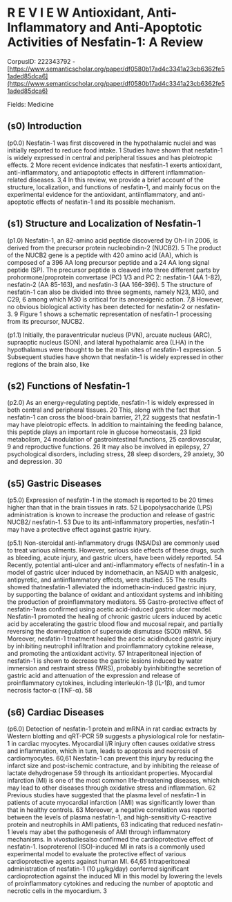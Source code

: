 # R E V I E W Antioxidant, Anti-Inflammatory and Anti-Apoptotic Activities of Nesfatin-1: A Review

CorpusID: 222343792 - [https://www.semanticscholar.org/paper/df0580b17ad4c3341a23cb6362fe51aded85dca6](https://www.semanticscholar.org/paper/df0580b17ad4c3341a23cb6362fe51aded85dca6)

Fields: Medicine

## (s0) Introduction
(p0.0) Nesfatin-1 was first discovered in the hypothalamic nuclei and was initially reported to reduce food intake. 1 Studies have shown that nesfatin-1 is widely expressed in central and peripheral tissues and has pleiotropic effects. 2 More recent evidence indicates that nesfatin-1 exerts antioxidant, anti-inflammatory, and antiapoptotic effects in different inflammation-related diseases. 3,4 In this review, we provide a brief account of the structure, localization, and functions of nesfatin-1, and mainly focus on the experimental evidence for the antioxidant, antiinflammatory, and anti-apoptotic effects of nesfatin-1 and its possible mechanism.
## (s1) Structure and Localization of Nesfatin-1
(p1.0) Nesfatin-1, an 82-amino acid peptide discovered by Oh-I in 2006, is derived from the precursor protein nucleobindin-2 (NUCB2). 5 The product of the NUCB2 gene is a peptide with 420 amino acid (AA), which is composed of a 396 AA long precursor peptide and a 24 AA long signal peptide (SP). The precursor peptide is cleaved into three different parts by prohormone/proprotein convertase (PC) 1/3 and PC 2: nesfatin-1 (AA 1-82), nesfatin-2 (AA 85-163), and nesfatin-3 (AA 166-396). 5 The structure of nesfatin-1 can also be divided into three segments, namely N23, M30, and C29, 6 among which M30 is critical for its anorexigenic action. 7,8 However, no obvious biological activity has been detected for nesfatin-2 or nesfatin-3. 9 Figure 1 shows a schematic representation of nesfatin-1 processing from its precursor, NUCB2.

(p1.1) Initially, the paraventricular nucleus (PVN), arcuate nucleus (ARC), supraoptic nucleus (SON), and lateral hypothalamic area (LHA) in the hypothalamus were thought to be the main sites of nesfatin-1 expression. 5 Subsequent studies have shown that nesfatin-1 is widely expressed in other regions of the brain also, like
## (s2) Functions of Nesfatin-1
(p2.0) As an energy-regulating peptide, nesfatin-1 is widely expressed in both central and peripheral tissues. 20 This, along with the fact that nesfatin-1 can cross the blood-brain barrier, 21,22 suggests that nesfatin-1 may have pleiotropic effects. In addition to maintaining the feeding balance, this peptide plays an important role in glucose homeostasis, 23 lipid metabolism, 24 modulation of gastrointestinal functions, 25 cardiovascular, 9 and reproductive functions. 26 It may also be involved in epilepsy, 27 psychological disorders, including stress, 28 sleep disorders, 29 anxiety, 30 and depression. 30
## (s5) Gastric Diseases
(p5.0) Expression of nesfatin-1 in the stomach is reported to be 20 times higher than that in the brain tissues in rats. 52 Lipopolysaccharide (LPS) administration is known to increase the production and release of gastric NUCB2/ nesfatin-1. 53 Due to its anti-inflammatory properties, nesfatin-1 may have a protective effect against gastric injury.

(p5.1) Non-steroidal anti-inflammatory drugs (NSAIDs) are commonly used to treat various ailments. However, serious side effects of these drugs, such as bleeding, acute injury, and gastric ulcers, have been widely reported. 54 Recently, potential anti-ulcer and anti-inflammatory effects of nesfatin-1 in a model of gastric ulcer induced by indomethacin, an NSAID with analgesic, antipyretic, and antiinflammatory effects, were studied. 55 The results showed thatnesfatin-1 alleviated the indomethacin-induced gastric injury, by supporting the balance of oxidant and antioxidant systems and inhibiting the production of proinflammatory mediators. 55 Gastro-protective effect of nesfatin-1was confirmed using acetic acid-induced gastric ulcer model. Nesfatin-1 promoted the healing of chronic gastric ulcers induced by acetic acid by accelerating the gastric blood flow and mucosal repair, and partially reversing the downregulation of superoxide dismutase (SOD) mRNA. 56 Moreover, nesfatin-1 treatment healed the acetic acidinduced gastric injury by inhibiting neutrophil infiltration and proinflammatory cytokine release, and promoting the antioxidant activity. 57 Intraperitoneal injection of nesfatin-1 is shown to decrease the gastric lesions induced by water immersion and restraint stress (WRS), probably byinhibitingthe secretion of gastric acid and attenuation of the expression and release of proinflammatory cytokines, including interleukin-1β (IL-1β), and tumor necrosis factor-α (TNF-α). 58 
## (s6) Cardiac Diseases
(p6.0) Detection of nesfatin-1 protein and mRNA in rat cardiac extracts by Western blotting and qRT-PCR 59 suggests a physiological role for nesfatin-1 in cardiac myocytes. Myocardial I/R injury often causes oxidative stress and inflammation, which in turn, leads to apoptosis and necrosis of cardiomyocytes. 60,61 Nesfatin-1 can prevent this injury by reducing the infarct size and post-ischemic contracture, and by inhibiting the release of lactate dehydrogenase 59 through its antioxidant properties. Myocardial infarction (MI) is one of the most common life-threatening diseases, which may lead to other diseases through oxidative stress and inflammation. 62 Previous studies have suggested that the plasma level of nesfatin-1 in patients of acute myocardial infarction (AMI) was significantly lower than that in healthy controls. 63 Moreover, a negative correlation was reported between the levels of plasma nesfatin-1, and high-sensitivity C-reactive protein and neutrophils in AMI patients, 63 indicating that reduced nesfatin-1 levels may abet the pathogenesis of AMI through inflammatory mechanisms. In vivostudiesalso confirmed the cardioprotective effect of nesfatin-1. Isoproterenol (ISO)-induced MI in rats is a commonly used experimental model to evaluate the protective effect of various cardioprotective agents against human MI. 64,65 Intraperitoneal administration of nesfatin-1 (10 μg/kg/day) conferred significant cardioprotection against the induced MI in this model by lowering the levels of proinflammatory cytokines and reducing the number of apoptotic and necrotic cells in the myocardium. 3 
